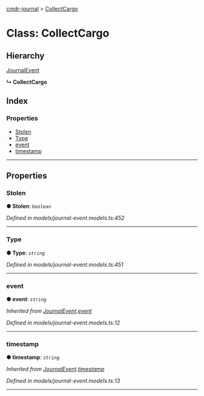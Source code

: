 [cmdr-journal](../README.md) > [CollectCargo](../classes/collectcargo.md)



# Class: CollectCargo

## Hierarchy


 [JournalEvent](journalevent.md)

**↳ CollectCargo**







## Index

### Properties

* [Stolen](collectcargo.md#stolen)
* [Type](collectcargo.md#type)
* [event](collectcargo.md#event)
* [timestamp](collectcargo.md#timestamp)



---
## Properties
<a id="stolen"></a>

###  Stolen

**●  Stolen**:  *`boolean`* 

*Defined in models/journal-event.models.ts:452*





___

<a id="type"></a>

###  Type

**●  Type**:  *`string`* 

*Defined in models/journal-event.models.ts:451*





___

<a id="event"></a>

###  event

**●  event**:  *`string`* 

*Inherited from [JournalEvent](journalevent.md).[event](journalevent.md#event)*

*Defined in models/journal-event.models.ts:12*





___

<a id="timestamp"></a>

###  timestamp

**●  timestamp**:  *`string`* 

*Inherited from [JournalEvent](journalevent.md).[timestamp](journalevent.md#timestamp)*

*Defined in models/journal-event.models.ts:13*





___


